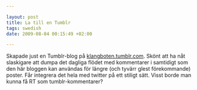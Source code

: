 ```yaml
--- 

layout: post
title: La till en Tumblr 
tags: swedish 
date: 2009-08-04 00:15:49 +02:00 

---
```


Skapade just en Tumblr-blog på [klangboten.tumblr.com](http://klangboten.tumblr.com/). Skönt att ha nåt slaskigare att dumpa det dagliga flödet med kommentarer i samtidigt som den här bloggen kan användas för längre (och tyvärr glest förekommande) poster. Får integrera det hela med twitter på ett stiligt sätt. Visst borde man kunna få RT som tumblr-kommentarer? 